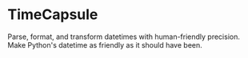 # TimeCapsule

Parse, format, and transform datetimes with human-friendly precision. Make Python's datetime as friendly as it should have been.
